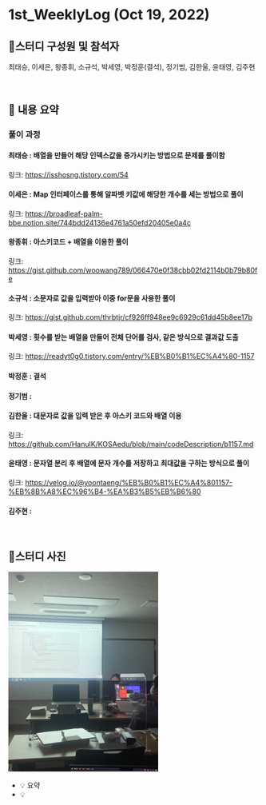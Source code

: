 # 1st_WeeklyLog (Oct 19, 2022)

## 🔻**스터디 구성원 및 참석자**

최태승, 이세은, 왕종휘, 소규석, 박세영, 박정훈(결석), 정기범, 김한울, 윤태영, 김주현

<br>

## 🔻 **내용 요약**

### 풀이 과정

#### 최태승 : 배열을 만들어 해당 인덱스값을 증가시키는 방법으로 문제를 풀이함
링크: https://isshosng.tistory.com/54

#### 이세은 : Map 인터페이스를 통해 알파벳 키값에 해당한 개수를 세는 방법으로 풀이
링크: https://broadleaf-palm-bbe.notion.site/744bdd24136e4761a50efd20405e0a4c

#### 왕종휘 : 아스키코드 + 배열을 이용한 풀이
링크: https://gist.github.com/woowang789/066470e0f38cbb02fd2114b0b79b80fe

#### 소규석 : 소문자로 값을 입력받아 이중 for문을 사용한 풀이
링크: https://gist.github.com/thrbtjr/cf926ff948ee9c6929c61dd45b8ee17b

#### 박세영 : 횟수를 받는 배열을 만들어 전체 단어를 검사, 같은 방식으로 결과값 도출
링크: https://readyt0g0.tistory.com/entry/%EB%B0%B1%EC%A4%80-1157

#### 박정훈 : 결석

#### 정기범 :

#### 김한울 : 대문자로 값을 입력 받은 후 아스키 코드와 배열 이용
링크: https://github.com/HanulK/KOSAedu/blob/main/codeDescription/b1157.md

#### 윤태영 : 문자열 분리 후 배열에 문자 개수를 저장하고 최대값을 구하는 방식으로 풀이
링크: https://velog.io/@yoontaeng/%EB%B0%B1%EC%A4%801157-%EB%8B%A8%EC%96%B4-%EA%B3%B5%EB%B6%80

#### 김주현 :


<br>

## 🔻**스터디 사진**
<img width="300px" alt="image" src="../image/1st_weekly_img1.jpeg">



<aside>

 - 💡 요약
 - 💡 

</aside>
